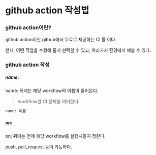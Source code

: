 # github action 작성법

### github action이란?

github action이란 github에서 무료로 제공하는 CI 툴 이다.

언제, 어떤 작업을 수행해 줄지 선택할 수 있고, 여러가지 환경에서 해볼 수 있다.

### github action 작성

##### name:

name: 뒤에는 해당 workflow의 이름이 들어온다.

> workflow란 CI 전체를 의미한다.

``` dockerfile
name: 이름
```

##### on:

on: 뒤에는 언제 해당 workflow를 실행시킬지 정한다.

push, pull_request 등이 가능하다.
